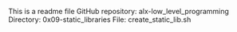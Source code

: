 This is a readme file
GitHub repository: alx-low_level_programming
Directory: 0x09-static_libraries
File: create_static_lib.sh
